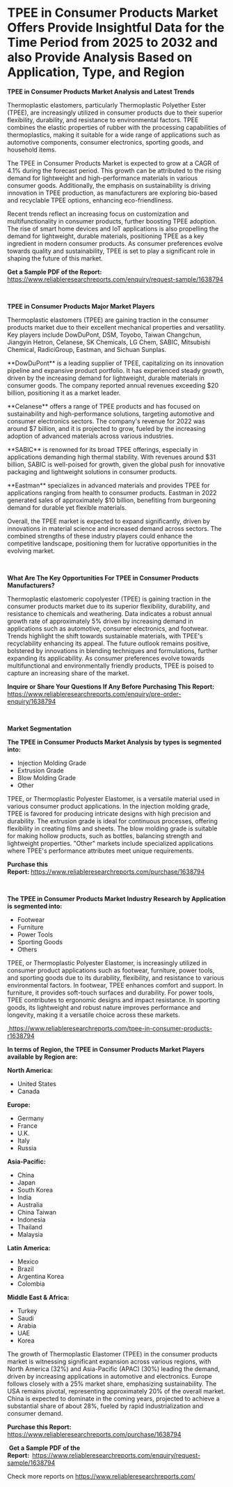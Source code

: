 <p><h1>TPEE in Consumer Products Market Offers Provide Insightful Data for the Time Period from 2025 to 2032 and also Provide Analysis Based on Application, Type, and Region</h1></p><p><strong>TPEE in Consumer Products Market Analysis and Latest Trends</strong></p>
<p><p>Thermoplastic elastomers, particularly Thermoplastic Polyether Ester (TPEE), are increasingly utilized in consumer products due to their superior flexibility, durability, and resistance to environmental factors. TPEE combines the elastic properties of rubber with the processing capabilities of thermoplastics, making it suitable for a wide range of applications such as automotive components, consumer electronics, sporting goods, and household items.</p><p>The TPEE in Consumer Products Market is expected to grow at a CAGR of 4.1% during the forecast period. This growth can be attributed to the rising demand for lightweight and high-performance materials in various consumer goods. Additionally, the emphasis on sustainability is driving innovation in TPEE production, as manufacturers are exploring bio-based and recyclable TPEE options, enhancing eco-friendliness.</p><p>Recent trends reflect an increasing focus on customization and multifunctionality in consumer products, further boosting TPEE adoption. The rise of smart home devices and IoT applications is also propelling the demand for lightweight, durable materials, positioning TPEE as a key ingredient in modern consumer products. As consumer preferences evolve towards quality and sustainability, TPEE is set to play a significant role in shaping the future of this market.</p></p>
<p><strong>Get a Sample PDF of the Report:&nbsp;</strong> <a href="https://www.reliableresearchreports.com/enquiry/request-sample/1638794?utm_campaign=3020&utm_medium=2&utm_source=Github&utm_content=ia&utm_term=23032025&utm_id=tpee-in-consumer-products">https://www.reliableresearchreports.com/enquiry/request-sample/1638794</a></p>
<p>&nbsp;</p>
<p><strong>TPEE in Consumer Products Major Market Players</strong></p>
<p><p>Thermoplastic elastomers (TPEE) are gaining traction in the consumer products market due to their excellent mechanical properties and versatility. Key players include DowDuPont, DSM, Toyobo, Taiwan Changchun, Jiangyin Hetron, Celanese, SK Chemicals, LG Chem, SABIC, Mitsubishi Chemical, RadiciGroup, Eastman, and Sichuan Sunplas.</p><p>**DowDuPont** is a leading supplier of TPEE, capitalizing on its innovation pipeline and expansive product portfolio. It has experienced steady growth, driven by the increasing demand for lightweight, durable materials in consumer goods. The company reported annual revenues exceeding $20 billion, positioning it as a market leader.</p><p>**Celanese** offers a range of TPEE products and has focused on sustainability and high-performance solutions, targeting automotive and consumer electronics sectors. The company's revenue for 2022 was around $7 billion, and it is projected to grow, fueled by the increasing adoption of advanced materials across various industries.</p><p>**SABIC** is renowned for its broad TPEE offerings, especially in applications demanding high thermal stability. With revenues around $31 billion, SABIC is well-poised for growth, given the global push for innovative packaging and lightweight solutions in consumer products.</p><p>**Eastman** specializes in advanced materials and provides TPEE for applications ranging from health to consumer products. Eastman in 2022 generated sales of approximately $10 billion, benefiting from burgeoning demand for durable yet flexible materials.</p><p>Overall, the TPEE market is expected to expand significantly, driven by innovations in material science and increased demand across sectors. The combined strengths of these industry players could enhance the competitive landscape, positioning them for lucrative opportunities in the evolving market.</p></p>
<p>&nbsp;</p>
<p><strong>What Are The Key Opportunities For TPEE in Consumer Products Manufacturers?</strong></p>
<p><p>Thermoplastic elastomeric copolyester (TPEE) is gaining traction in the consumer products market due to its superior flexibility, durability, and resistance to chemicals and weathering. Data indicates a robust annual growth rate of approximately 5% driven by increasing demand in applications such as automotive, consumer electronics, and footwear. Trends highlight the shift towards sustainable materials, with TPEE's recyclability enhancing its appeal. The future outlook remains positive, bolstered by innovations in blending techniques and formulations, further expanding its applicability. As consumer preferences evolve towards multifunctional and environmentally friendly products, TPEE is poised to capture an increasing share of the market.</p></p>
<p><strong>Inquire or Share Your Questions If Any Before Purchasing This Report:</strong> <a href="https://www.reliableresearchreports.com/enquiry/pre-order-enquiry/1638794?utm_campaign=3020&utm_medium=2&utm_source=Github&utm_content=ia&utm_term=23032025&utm_id=tpee-in-consumer-products">https://www.reliableresearchreports.com/enquiry/pre-order-enquiry/1638794</a></p>
<p>&nbsp;</p>
<p><strong>Market Segmentation</strong></p>
<p><strong>The TPEE in Consumer Products Market Analysis by types is segmented into:</strong></p>
<p><ul><li>Injection Molding Grade</li><li>Extrusion Grade</li><li>Blow Molding Grade</li><li>Other</li></ul></p>
<p><p>TPEE, or Thermoplastic Polyester Elastomer, is a versatile material used in various consumer product applications. In the injection molding grade, TPEE is favored for producing intricate designs with high precision and durability. The extrusion grade is ideal for continuous processes, offering flexibility in creating films and sheets. The blow molding grade is suitable for making hollow products, such as bottles, balancing strength and lightweight properties. "Other" markets include specialized applications where TPEE's performance attributes meet unique requirements.</p></p>
<p><strong>Purchase this Report:&nbsp;</strong><a href="https://www.reliableresearchreports.com/purchase/1638794?utm_campaign=3020&utm_medium=2&utm_source=Github&utm_content=ia&utm_term=23032025&utm_id=tpee-in-consumer-products">https://www.reliableresearchreports.com/purchase/1638794</a></p>
<p>&nbsp;</p>
<p><strong>The TPEE in Consumer Products Market Industry Research by Application is segmented into:</strong></p>
<p><ul><li>Footwear</li><li>Furniture</li><li>Power Tools</li><li>Sporting Goods</li><li>Others</li></ul></p>
<p><p>TPEE, or Thermoplastic Polyester Elastomer, is increasingly utilized in consumer product applications such as footwear, furniture, power tools, and sporting goods due to its durability, flexibility, and resistance to various environmental factors. In footwear, TPEE enhances comfort and support. In furniture, it provides soft-touch surfaces and durability. For power tools, TPEE contributes to ergonomic designs and impact resistance. In sporting goods, its lightweight and robust nature improves performance and longevity, making it a versatile choice across these markets.</p></p>
<p><a href="https://www.reliableresearchreports.com/tpee-in-consumer-products-r1638794?utm_campaign=3020&utm_medium=2&utm_source=Github&utm_content=ia&utm_term=23032025&utm_id=tpee-in-consumer-products">&nbsp;https://www.reliableresearchreports.com/tpee-in-consumer-products-r1638794</a></p>
<p><strong>In terms of Region, the TPEE in Consumer Products Market Players available by Region are:</strong></p>
<p>
    <p> <strong> North America: </strong>
        <ul>
            <li>United States</li>
            <li>Canada</li>
        </ul>
        </p> 
    <p> <strong> Europe: </strong>
        <ul>
            <li>Germany</li>
            <li>France</li>
            <li>U.K.</li>
            <li>Italy</li>
            <li>Russia</li>
        </ul>
        </p> 
    <p> <strong> Asia-Pacific: </strong>
        <ul>
            <li>China</li>
            <li>Japan</li>
            <li>South Korea</li>
            <li>India</li>
            <li>Australia</li>
            <li>China Taiwan</li>
            <li>Indonesia</li>
            <li>Thailand</li>
            <li>Malaysia</li>
        </ul>
        </p> 
    <p> <strong> Latin America: </strong>
        <ul>
            <li>Mexico</li>
            <li>Brazil</li>
            <li>Argentina Korea</li>
            <li>Colombia</li>
        </ul>
        </p> 
    <p> <strong> Middle East & Africa: </strong>
        <ul>
            <li>Turkey</li>
            <li>Saudi</li>
            <li>Arabia</li>
            <li>UAE</li>
            <li>Korea</li>
        </ul>
    </p>
    </p>
<p><p>The growth of Thermoplastic Elastomer (TPEE) in the consumer products market is witnessing significant expansion across various regions, with North America (32%) and Asia-Pacific (APAC) (30%) leading the demand, driven by increasing applications in automotive and electronics. Europe follows closely with a 25% market share, emphasizing sustainability. The USA remains pivotal, representing approximately 20% of the overall market. China is expected to dominate in the coming years, projected to achieve a substantial share of about 28%, fueled by rapid industrialization and consumer demand.</p></p>
<p><strong>Purchase this Report: </strong><a href="https://www.reliableresearchreports.com/purchase/1638794?utm_campaign=3020&utm_medium=2&utm_source=Github&utm_content=ia&utm_term=23032025&utm_id=tpee-in-consumer-products">https://www.reliableresearchreports.com/purchase/1638794</a></p>
<p>&nbsp;<strong>Get a Sample PDF of the Report:&nbsp;&nbsp;</strong><a href="https://www.reliableresearchreports.com/enquiry/request-sample/1638794?utm_campaign=3020&utm_medium=2&utm_source=Github&utm_content=ia&utm_term=23032025&utm_id=tpee-in-consumer-products">https://www.reliableresearchreports.com/enquiry/request-sample/1638794</a></p>
<p><strong></strong></p>
<p>Check more reports on <a href="https://www.reliableresearchreports.com/?utm_campaign=3020&utm_medium=2&utm_source=Github&utm_content=ia&utm_term=23032025&utm_id=tpee-in-consumer-products">https://www.reliableresearchreports.com/</a></p>